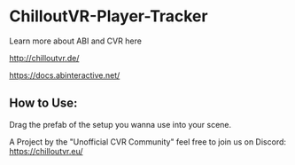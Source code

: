 # ChilloutVR-Player-Tracker

Learn more about ABI and CVR here

http://chilloutvr.de/

https://docs.abinteractive.net/


## How to Use:
Drag the prefab of the setup you wanna use into your scene.


A Project by the "Unofficial CVR Community"
feel free to join us on Discord: https://chilloutvr.eu/
